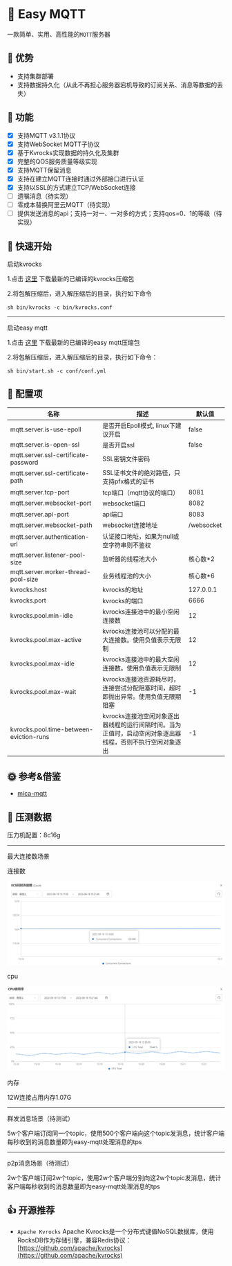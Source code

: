 # 💎 Easy MQTT
一款简单、实用、高性能的`MQTT`服务器
## 💪 优势
- 支持集群部署
- 支持数据持久化（从此不再担心服务器宕机导致的订阅关系、消息等数据的丢失）
## 🚩 功能
- [x] 支持MQTT v3.1.1协议
- [x] 支持WebSocket MQTT子协议
- [x] 基于Kvrocks实现数据的持久化及集群
- [x] 完整的QOS服务质量等级实现
- [x] 支持MQTT保留消息
- [x] 支持在建立MQTT连接时通过外部接口进行认证
- [x] 支持以SSL的方式建立TCP/WebSocket连接
- [ ] 遗嘱消息（待实现）
- [ ] 零成本替换阿里云MQTT（待实现）
- [ ] 提供发送消息的api；支持一对一、一对多的方式；支持qos=0、1的等级（待实现）
## 🚀 快速开始

启动kvrocks

1.点击 [这里](https://github.com/EasyProgramming/easy-mqtt/releases) 下载最新的已编译的kvrocks压缩包

2.将包解压缩后，进入解压缩后的目录，执行如下命令

```shell script
sh bin/kvrocks -c bin/kvrocks.conf
```
---

启动easy mqtt

1.点击 [这里](https://github.com/EasyProgramming/easy-mqtt/releases) 下载最新的已编译的easy mqtt压缩包

2.将包解压缩后，进入解压缩后的目录，执行如下命令：
```shell script
sh bin/start.sh -c conf/conf.yml
```
## 🔧 配置项

| 名称                                       | 描述                                                                                     | 默认值                         |
| ----------------------------------------- | ---------------------------------------------------------------------------------------- | --------------------------- |
| mqtt.server.is-use-epoll                  | 是否开启Epoll模式, linux下建议开启                                                           | false                            |
| mqtt.server.is-open-ssl                   | 是否开启ssl                                                                               | false                         |
| mqtt.server.ssl-certificate-password      | SSL密钥文件密码                                                                             |                          |
| mqtt.server.ssl-certificate-path          | SSL证书文件的绝对路径，只支持pfx格式的证书                                                      |                          |
| mqtt.server.tcp-port                      | tcp端口（mqtt协议的端口）                                                                   | 8081                         |
| mqtt.server.websocket-port                | websocket端口                                                                            | 8082                         |
| mqtt.server.api-port                      | api端口                                                                                 |  8083                         |
| mqtt.server.websocket-path                | websocket连接地址                                                                         | /websocket                         |
| mqtt.server.authentication-url            | 认证接口地址，如果为null或空字符串则不鉴权                                                       |                          |
| mqtt.server.listener-pool-size            | 监听器的线程池大小                                                                         | 核心数*2                         |
| mqtt.server.worker-thread-pool-size       | 业务线程池的大小                                                                              |  核心数*6                         |
| kvrocks.host                              | kvrocks的地址                                                                                |  127.0.0.1                         |
| kvrocks.port                              | kvrocks的端口                                                                                |  6666                         |
| kvrocks.pool.min-idle                     | kvrocks连接池中的最小空闲连接数                                                               |   12                         |
| kvrocks.pool.max-active                   | kvrocks连接池可以分配的最大连接数。使用负值表示无限制                                            |  12                         |
| kvrocks.pool.max-idle                     | kvrocks连接池中的最大空闲连接数。使用负值表示无限制                                             |  12                         |
| kvrocks.pool.max-wait                     | kvrocks连接池资源耗尽时，连接尝试分配阻塞时间，超时即抛出异常。使用负值无限期阻塞                     |  -1                         |
| kvrocks.pool.time-between-eviction-runs   | kvrocks连接池空闲对象逐出器线程的运行间隔时间。当为正值时，启动空闲对象逐出器线程，否则不执行空闲对象逐出                     |  -1                         |

## 🌞 参考&借鉴
- [mica-mqtt](https://gitee.com/596392912/mica-mqtt)

## 🧾 压测数据

压力机配置：8c16g

---

最大连接数场景

连接数

![connect](doc/12w_connect_num.jpg "连接数")

cpu

![cpu](doc/12w_cpu.jpg "cpu使用率")

内存

12W连接占用内存1.07G

---

群发消息场景（待测试）

5w个客户端订阅同一个topic，使用500个客户端向这个topic发消息，统计客户端每秒收到的消息数量即为easy-mqtt处理消息的tps

---
p2p消息场景（待测试）

2w个客户端订阅2w个topic，使用2w个客户端分别向这2w个topic发消息，统计客户端每秒收到的消息数量即为easy-mqtt处理消息的tps

## 👍 开源推荐
- `Apache Kvrocks` Apache Kvrocks是一个分布式键值NoSQL数据库，使用RocksDB作为存储引擎，兼容Redis协议：[https://github.com/apache/kvrocks](https://github.com/apache/kvrocks)
